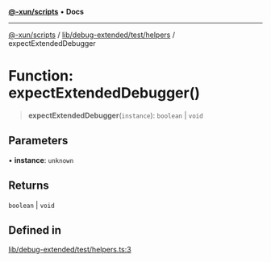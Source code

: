 [**@-xun/scripts**](../../../../../README.md) • **Docs**

***

[@-xun/scripts](../../../../../README.md) / [lib/debug-extended/test/helpers](../README.md) / expectExtendedDebugger

# Function: expectExtendedDebugger()

> **expectExtendedDebugger**(`instance`): `boolean` \| `void`

## Parameters

• **instance**: `unknown`

## Returns

`boolean` \| `void`

## Defined in

[lib/debug-extended/test/helpers.ts:3](https://github.com/Xunnamius/xscripts/blob/09056cae12d2b8f174c6d0ccc038e6099f396bc6/lib/debug-extended/test/helpers.ts#L3)
